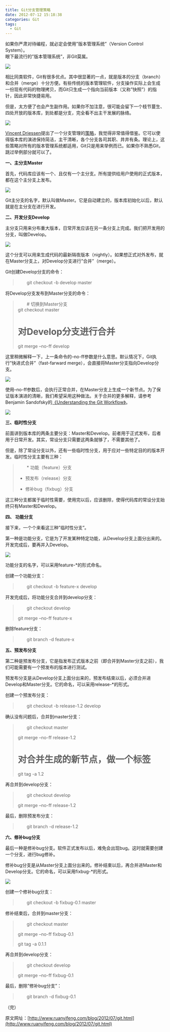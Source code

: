 ```yaml
---
title: Git分支管理策略
date: 2012-07-12 15:18:38
categories: Git
tags:
  - Git
---
```


<div id="main-content"><div>如果你严肃对待编程，就必定会使用”版本管理系统”（Version Control System）。

</div><div id="more">眼下最流行的”版本管理系统”，非Git莫属。

![](http://image.beekka.com/blog/201207/bg2012070501.png)

相比同类软件，Git有很多优点。其中很显著的一点，就是版本的分支（branch）和合并（merge）十分方便。有些传统的版本管理软件，分支操作实际上会生成一份现有代码的物理拷贝，而Git只生成一个指向当前版本（又称”快照”）的指针，因此非常快捷易用。

但是，太方便了也会产生副作用。如果你不加注意，很可能会留下一个枝节蔓生、四处开放的版本库，到处都是分支，完全看不出主干发展的脉络。

![](http://image.beekka.com/blog/201207/bg2012070502.png)

[Vincent Driessen](http://nvie.com)提出了一个分支管理的[策略](http://nvie.com/posts/a-successful-git-branching-model/)，我觉得非常值得借鉴。它可以使得版本库的演进保持简洁，主干清晰，各个分支各司其职、井井有条。理论上，这些策略对所有的版本管理系统都适用，Git只是用来举例而已。如果你不熟悉Git，跳过举例部分就可以了。

**一、主分支Master**

首先，代码库应该有一个、且仅有一个主分支。所有提供给用户使用的正式版本，都在这个主分支上发布。

![](http://image.beekka.com/blog/201207/bg2012070503.png)

Git主分支的名字，默认叫做Master。它是自动建立的，版本库初始化以后，默认就是在主分支在进行开发。

**二、开发分支Develop**

主分支只用来分布重大版本，日常开发应该在另一条分支上完成。我们把开发用的分支，叫做Develop。

![](http://image.beekka.com/blog/201207/bg2012070504.png)

这个分支可以用来生成代码的最新隔夜版本（nightly）。如果想正式对外发布，就在Master分支上，对Develop分支进行”合并”（merge）。

Git创建Develop分支的命令：

> 　　git checkout -b develop master

将Develop分支发布到Master分支的命令：

> 　　# 切换到Master分支  
>  git checkout master
> 
> # 对Develop分支进行合并  
>  git merge –no-ff develop

这里稍微解释一下，上一条命令的–no-ff参数是什么意思。默认情况下，Git执行”快进式合并”（fast-farward merge），会直接将Master分支指向Develop分支。

![](http://image.beekka.com/blog/201207/bg2012070505.png)

使用–no-ff参数后，会执行正常合并，在Master分支上生成一个新节点。为了保证版本演进的清晰，我们希望采用这种做法。关于合并的更多解释，请参考Benjamin Sandofsky的[《Understanding the Git Workflow》](http://sandofsky.com/blog/git-workflow.html)。

![](http://image.beekka.com/blog/201207/bg2012070506.png)

**三、临时性分支**

前面讲到版本库的两条主要分支：Master和Develop。前者用于正式发布，后者用于日常开发。其实，常设分支只需要这两条就够了，不需要其他了。

但是，除了常设分支以外，还有一些临时性分支，用于应对一些特定目的的版本开发。临时性分支主要有三种：

> 　　* 功能（feature）分支
> 
> * 预发布（release）分支
> 
> * 修补bug（fixbug）分支

这三种分支都属于临时性需要，使用完以后，应该删除，使得代码库的常设分支始终只有Master和Develop。

**四、 功能分支**

接下来，一个个来看这三种”临时性分支”。

第一种是功能分支，它是为了开发某种特定功能，从Develop分支上面分出来的。开发完成后，要再并入Develop。

![](http://image.beekka.com/blog/201207/bg2012070507.png)

功能分支的名字，可以采用feature-*的形式命名。

创建一个功能分支：

> 　　git checkout -b feature-x develop

开发完成后，将功能分支合并到develop分支：

> 　　git checkout develop
> 
> git merge –no-ff feature-x

删除feature分支：

> 　　git branch -d feature-x

**五、预发布分支**

第二种是预发布分支，它是指发布正式版本之前（即合并到Master分支之前），我们可能需要有一个预发布的版本进行测试。

预发布分支是从Develop分支上面分出来的，预发布结束以后，必须合并进Develop和Master分支。它的命名，可以采用release-*的形式。

创建一个预发布分支：

> 　　git checkout -b release-1.2 develop

确认没有问题后，合并到master分支：

> 　　git checkout master
> 
> git merge –no-ff release-1.2
> 
> # 对合并生成的新节点，做一个标签  
>  git tag -a 1.2

再合并到develop分支：

> 　　git checkout develop
> 
> git merge –no-ff release-1.2

最后，删除预发布分支：

> 　　git branch -d release-1.2

**六、修补bug分支**

最后一种是修补bug分支。软件正式发布以后，难免会出现bug。这时就需要创建一个分支，进行bug修补。

修补bug分支是从Master分支上面分出来的。修补结束以后，再合并进Master和Develop分支。它的命名，可以采用fixbug-*的形式。

![](http://image.beekka.com/blog/201207/bg2012070508.png)

创建一个修补bug分支：

> 　　git checkout -b fixbug-0.1 master

修补结束后，合并到master分支：

> 　　git checkout master
> 
> git merge –no-ff fixbug-0.1
> 
> git tag -a 0.1.1

再合并到develop分支：

> 　　git checkout develop
> 
> git merge –no-ff fixbug-0.1

最后，删除”修补bug分支”：

> 　　git branch -d fixbug-0.1

（完）

原文网址：[http://www.ruanyifeng.com/blog/2012/07/git.html](http://www.ruanyifeng.com/blog/2012/07/git.html)

</div></div>

